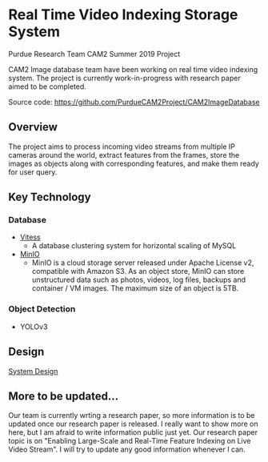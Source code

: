 # Real Time Video Indexing Storage System
Purdue Research Team CAM2 Summer 2019 Project

CAM2 Image database team have been working on real time video indexing system. The project is currently work-in-progress with research paper aimed to be completed.

Source code: https://github.com/PurdueCAM2Project/CAM2ImageDatabase

## Overview
The project aims to process incoming video streams from multiple IP cameras around the world, extract features from the frames, store the images as objects along with corresponding features, and make them ready for user query.

## Key Technology

### Database
* [Vitess](https://github.com/vitessio)
  * A database clustering system for horizontal scaling of MySQL
* [MinIO](https://github.com/minio)
  * MinIO is a cloud storage server released under Apache License v2, compatible with Amazon S3.
As an object store, MinIO can store unstructured data such as photos, videos, log files, backups and container / VM images. The maximum size of an object is 5TB.

### Object Detection
* YOLOv3

## Design
[System Design](/images/overall.png)

## More to be updated...
Our team is currently wrting a research paper, so more information is to be updated once our research paper is released. I really want to show more on here, but I am afraid to write information public just yet. Our research paper topic is on "Enabling Large-Scale and Real-Time Feature Indexing on Live Video Stream". I will try to update any good information whenever I can.

